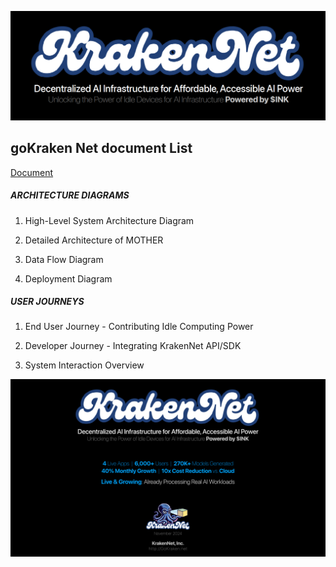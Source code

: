 ![Image](./logo_001.PNG)
## goKraken Net document List

[Document](./KrakenNet_Architecture_Digrams_(v.0.1).pdf)

##### ARCHITECTURE DIAGRAMS

1. High-Level System Architecture Diagram

1. Detailed Architecture of MOTHER

1. Data Flow Diagram

1. Deployment Diagram


##### USER JOURNEYS

1. End User Journey - Contributing Idle Computing Power

1. Developer Journey - Integrating KrakenNet API/SDK

1. System Interaction Overview

![Image](./20241001_KrakenNet(v.2.4)_1.png)
